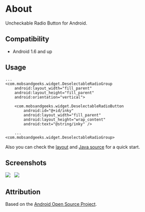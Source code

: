 About
=====

Uncheckable Radio Button for Android.

Compatibility
-------------

  - Android 1.6 and up

Usage
-----

    ...
    <com.mobsandgeeks.widget.DeselectableRadioGroup
        android:layout_width="fill_parent"
        android:layout_height="fill_parent"
        android:orientation="vertical">
        
        <com.mobsandgeeks.widget.DeselectableRadioButton
            android:id="@+id/inky"
            android:layout_width="fill_parent"
            android:layout_height="wrap_content"
            android:text="@string/inky" />
            
        ...
    <com.mobsandgeeks.widget.DeselectableRadioGroup>

Also you can check the [layout][layout-link] and [Java source][java-source] for a quick start.

Screenshots
-------------------
<img src="https://dl.dropbox.com/u/18586857/open-source/screenshots/drb-ss1.png"> &nbsp; <img src="https://dl.dropbox.com/u/18586857/open-source/screenshots/drb-ss2.png">

Attribution
-----------
Based on the [Android Open Source Project][android-project].

  [layout-link]: https://github.com/ragunathjawahar/deselectable-radio-button/blob/master/res/layout/demo.xml
  [java-source]: https://github.com/ragunathjawahar/deselectable-radio-button/blob/master/src/com/mobsandgeeks/widget/demo/DemoActivity.java
  [android-project]: http://source.android.com/
  